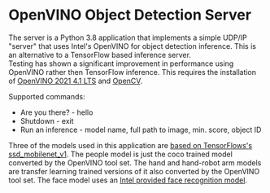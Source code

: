# OpenVINO Object Detection Server

The server is a Python 3.8 application that implements a simple UDP/IP "server" that uses Intel's OpenVINO for object detection inference.  This is an alternative to a TensorFlow based inference server.  
Testing has shown a significant improvement in performance using OpenVINO rather then TensorFlow inference. This requires the installation of [OpenVINO 2021 4.1 LTS](https://www.intel.com/content/www/us/en/developer/tools/openvino-toolkit/overview.html) and [OpenCV](https://pypi.org/project/opencv-python/). 

Supported commands:

- Are you there? - hello
- Shutdown - exit
- Run an inference -  model name, full path to image, min. score, object ID

Three of the models used in this application are [based on TensorFlows's ssd_mobilenet_v1](http://download.tensorflow.org/models/object_detection/ssd_mobilenet_v1_coco_2018_01_28.tar.gz).  The people model is just the coco trained model converted by the OpenVINO tool set.  The hand and hand-robot arm models are transfer learning trained versions of it also converted by the OpenVINO tool set.  The face model uses an [Intel provided face recognition model](https://github.com/openvinotoolkit/open_model_zoo/tree/releases/2021/4/models/intel/face-detection-adas-0001). 

